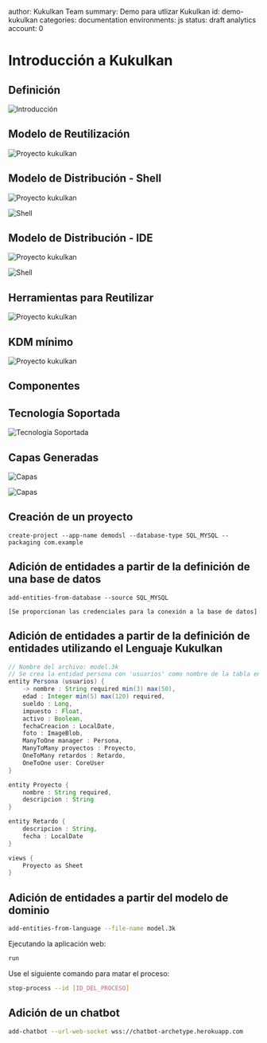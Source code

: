 author: Kukulkan Team
summary: Demo para utlizar Kukulkan
id: demo-kukulkan
categories: documentation
environments: js
status: draft
analytics account: 0

# Introducción a Kukulkan

## Definición

![Introducción](images/demo/kdm.png "Proyecto en Ejecución")

## Modelo de Reutilización

![Proyecto kukulkan](images/demo/reuse-general.png "Proyecto en Ejecución")

## Modelo de Distribución - Shell

![Proyecto kukulkan](images/demo/architecture-as-a-service.png "Proyecto en Ejecución")

![Shell](images/demo/kukulkan-shell.gif "Proyecto en Ejecución")

## Modelo de Distribución - IDE

![Proyecto kukulkan](images/demo/architecture-as-a-service.png "Proyecto en Ejecución")

![Shell](images/demo/kukulkan-shell.gif "Proyecto en Ejecución")


## Herramientas para Reutilizar

![Proyecto kukulkan](images/demo/reuse-cognitiva.png "Proyecto en Ejecución")

## KDM mínimo

![Proyecto kukulkan](images/demo/kdm.png "Proyecto en Ejecución")

## Componentes

## Tecnología Soportada

![Tecnología Soportada](images/demo/technology.png "Proyecto en Ejecución")


## Capas Generadas

![Capas](images/demo/transformation.png "Proyecto en Ejecución")

![Capas](images/demo/transformation-general.png "Proyecto en Ejecución")


## Creación de un proyecto

```shell
create-project --app-name demodsl --database-type SQL_MYSQL --packaging com.example
```

## Adición de entidades a partir de la definición de una base de datos

```shell
add-entities-from-database --source SQL_MYSQL

[Se proporcionan las credenciales para la conexión a la base de datos]

```

## Adición de entidades a partir de la definición de entidades utilizando el Lenguaje Kukulkan

```java
// Nombre del archivo: model.3k
// Se crea la entidad persona con 'usuarios' como nombre de la tabla en la base de datos
entity Persona (usuarios) {
    -> nombre : String required min(3) max(50),
    edad : Integer min(5) max(120) required,
    sueldo : Long,
    impuesto : Float,
    activo : Boolean,
    fechaCreacion : LocalDate,
    foto : ImageBlob,
    ManyToOne manager : Persona,
    ManyToMany proyectos : Proyecto,
    OneToMany retardos : Retardo,
    OneToOne user: CoreUser
}

entity Proyecto {
    nombre : String required,
    descripcion : String
}

entity Retardo {
    descripcion : String,
    fecha : LocalDate
}

views {
    Proyecto as Sheet
}
```

## Adición de entidades a partir del modelo de dominio

```bash
add-entities-from-language --file-name model.3k
```

Ejecutando la aplicación web:  

```bash
run
```

Use el siguiente comando para matar el proceso:  

```bash
stop-process --id [ID_DEL_PROCESO]
```

## Adición de un chatbot

```bash
add-chatbot --url-web-socket wss://chatbot-archetype.herokuapp.com
```
